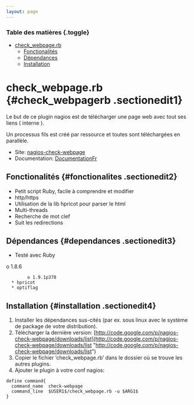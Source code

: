 ```yaml
---
layout: page
---
```


### Table des matières {.toggle}

-   [check\_webpage.rb](check_webpage.rb.html#check_webpagerb)
    -   [Fonctionalités](check_webpage.rb.html#fonctionalites)
    -   [Dépendances](check_webpage.rb.html#dependances)
    -   [Installation](check_webpage.rb.html#installation)

check\_webpage.rb {#check_webpagerb .sectionedit1}
=================

Le but de ce plugin nagios est de télécharger une page web avec tout ses
liens ( interne ).

Un processus fils est créé par ressource et toutes sont téléchargées en
parallèle.

-   Site:
    [nagios-check-webpage](http://code.google.com/p/nagios-check-webpage/ "http://code.google.com/p/nagios-check-webpage/")
-   Documentation:
    [DocumentationFr](http://code.google.com/p/nagios-check-webpage/wiki/DocumentationFr "http://code.google.com/p/nagios-check-webpage/wiki/DocumentationFr")

Fonctionalités {#fonctionalites .sectionedit2}
--------------

-   Petit script Ruby, facile à comprendre et modifier
-   http/https
-   Utilisation de la lib hpricot pour parser le html
-   Multi-threads
-   Recherche de mot clef
-   Suit les redirections

Dépendances {#dependances .sectionedit3}
-----------

-   Testé avec Ruby

o 1.8.6

~~~
        o 1.9.1p378 
  * hpricot
  * optiflag 
~~~

Installation {#installation .sectionedit4}
------------

1.  Installer les dépendances sus-cités (par ex. sous linux avec le
    système de package de votre distribution).
2.  Télécharger la dernière version:
    [http://code.google.com/p/nagios-check-webpage/downloads/list](http://code.google.com/p/nagios-check-webpage/downloads/list "http://code.google.com/p/nagios-check-webpage/downloads/list")
3.  Copier le fichier ‘check\_webpage.rb’ dans le dossier où se trouve
    les autres plugins.
4.  Ajouter le plugin à votre conf nagios:

~~~
define command{
  command_name  check-webpage
  command_line  $USER1$/check_webpage.rb -u $ARG1$
}
~~~
